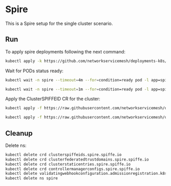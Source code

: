 # Spire

This is a Spire setup for the single cluster scenario.

## Run

To apply spire deployments following the next command:
```bash
kubectl apply -k https://github.com/networkservicemesh/deployments-k8s/examples/spire/single_cluster?ref=cab46f88a3588536e3280b9d185c477cfd7cb0c5
```

Wait for PODs status ready:
```bash
kubectl wait -n spire --timeout=4m --for=condition=ready pod -l app=spire-server
```
```bash
kubectl wait -n spire --timeout=1m --for=condition=ready pod -l app=spire-agent
```
Apply the ClusterSPIFFEID CR for the cluster:
```bash
kubectl apply -f https://raw.githubusercontent.com/networkservicemesh/deployments-k8s/cab46f88a3588536e3280b9d185c477cfd7cb0c5/examples/spire/single_cluster/clusterspiffeid-template.yaml
```

```bash
kubectl apply -f https://raw.githubusercontent.com/networkservicemesh/deployments-k8s/cab46f88a3588536e3280b9d185c477cfd7cb0c5/examples/spire/base/clusterspiffeid-webhook-template.yaml
```

## Cleanup

Delete ns:
```bash
kubectl delete crd clusterspiffeids.spire.spiffe.io
kubectl delete crd clusterfederatedtrustdomains.spire.spiffe.io
kubectl delete crd clusterstaticentries.spire.spiffe.io
kubectl delete crd controllermanagerconfigs.spire.spiffe.io
kubectl delete validatingwebhookconfiguration.admissionregistration.k8s.io/spire-controller-manager-webhook
kubectl delete ns spire
```
